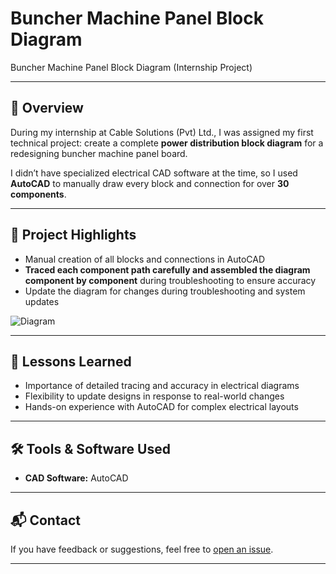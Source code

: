 # Buncher Machine Panel Block Diagram
Buncher Machine Panel Block Diagram (Internship Project)

---

## 🔎 Overview
During my internship at Cable Solutions (Pvt) Ltd., I was assigned my first technical project: create a complete **power distribution block diagram** for a redesigning buncher machine panel board.  

I didn’t have specialized electrical CAD software at the time, so I used **AutoCAD** to manually draw every block and connection for over **30 components**.

---

## 📌 Project Highlights
- Manual creation of all blocks and connections in AutoCAD
- **Traced each component path carefully and assembled the diagram component by component** during troubleshooting to ensure accuracy
- Update the diagram for changes during troubleshooting and system updates

![Diagram](diagram_preview.png)

---

## 📑 Lessons Learned
- Importance of detailed tracing and accuracy in electrical diagrams
- Flexibility to update designs in response to real-world changes
- Hands-on experience with AutoCAD for complex electrical layouts

---

## 🛠 Tools & Software Used
- **CAD Software:** AutoCAD

---

## 📬 Contact
If you have feedback or suggestions, feel free to [open an issue](https://github.com).

---
